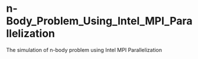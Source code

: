# n-Body_Problem_Using_Intel_MPI_Parallelization
The simulation of n-body problem using Intel MPI Parallelization
